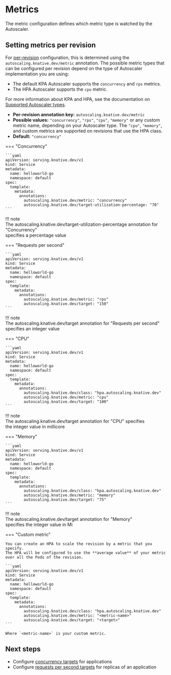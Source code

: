 # Metrics

The metric configuration defines which metric type is watched by the Autoscaler.

## Setting metrics per revision

For [per-revision](autoscaler-types.md#global-versus-per-revision-settings) configuration, this is determined using the `autoscaling.knative.dev/metric` annotation.
The possible metric types that can be configured per revision depend on the type of Autoscaler implementation you are using:

* The default KPA Autoscaler supports the `concurrency` and `rps` metrics.
* The HPA Autoscaler supports the `cpu` metric.

<!-- TODO: Add details about different metrics types, how concurrency and rps differ. Explain cpu. -->

For more information about KPA and HPA, see the documentation on [Supported Autoscaler types](autoscaler-types.md).

* **Per-revision annotation key:** `autoscaling.knative.dev/metric`
* **Possible values:** `"concurrency"`, `"rps"`, `"cpu"`, `"memory"` or any custom metric name, depending on your Autoscaler type. The `"cpu"`, `"memory"`, and custom metrics are supported on revisions that use the HPA class.
* **Default:** `"concurrency"`


=== "Concurrency"

    ```yaml
    apiVersion: serving.knative.dev/v1
    kind: Service
    metadata:
      name: helloworld-go
      namespace: default
    spec:
      template:
        metadata:
          annotations:
            autoscaling.knative.dev/metric: "concurrency"
            autoscaling.knative.dev/target-utilization-percentage: "70" 
    ```
!!! note <br/>
             The autoscaling.knative.dev/target-utilization-percentage annotation for "Concurrency" 
              <br/> specifies a percentage value

=== "Requests per second"

    ```yaml
    apiVersion: serving.knative.dev/v1
    kind: Service
    metadata:
      name: helloworld-go
      namespace: default
    spec:
      template:
        metadata:
          annotations:
            autoscaling.knative.dev/metric: "rps"
            autoscaling.knative.dev/target: "150"
    ```
!!! note <br/>
         The autoscaling.knative.dev/target annotation for "Requests per second" 
          <br/> specifies an integer value

=== "CPU"

    ```yaml
    apiVersion: serving.knative.dev/v1
    kind: Service
    metadata:
      name: helloworld-go
      namespace: default
    spec:
      template:
        metadata:
          annotations:
            autoscaling.knative.dev/class: "hpa.autoscaling.knative.dev"
            autoscaling.knative.dev/metric: "cpu"
            autoscaling.knative.dev/target: "100"
    ```
!!! note <br/>
         The autoscaling.knative.dev/target annotation for "CPU" specifies <br/>
         the integer value in millicore

=== "Memory"

    ```yaml
    apiVersion: serving.knative.dev/v1
    kind: Service
    metadata:
      name: helloworld-go
      namespace: default
    spec:
      template:
        metadata:
          annotations:
            autoscaling.knative.dev/class: "hpa.autoscaling.knative.dev" 
            autoscaling.knative.dev/metric: "memory"
            autoscaling.knative.dev/target: "75"
    ```
!!! note <br/>
         The autoscaling.knative.dev/target annotation for "Memory" <br/>
         specifies the integer value in Mi

=== "Custom metric"

    You can create an HPA to scale the revision by a metric that you specify.
    The HPA will be configured to use the **average value** of your metric over all the Pods of the revision.

    ```yaml
    apiVersion: serving.knative.dev/v1
    kind: Service
    metadata:
      name: helloworld-go
      namespace: default
    spec:
      template:
        metadata:
          annotations:
            autoscaling.knative.dev/class: "hpa.autoscaling.knative.dev"
            autoscaling.knative.dev/metric: "<metric-name>"
            autoscaling.knative.dev/target: "<target>"
    ```

    Where `<metric-name>` is your custom metric.



## Next steps

* Configure [concurrency targets](concurrency.md) for applications
* Configure [requests per second targets](rps-target.md) for replicas of an application
